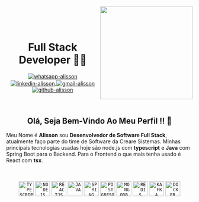 <img align="right" width="250px" style="margin-top:-20px" src="https://i.ibb.co/CmhmpQ6/avatar-sem-bg.png">

</br>
</br>

<h1 align="center">Full Stack Developer 👨‍💻 </h1>

<div align="center">
  <a href="https://api.whatsapp.com/send?phone=5551982760225&text=Ol%C3%A1,%20cheguei%20aqui%20atrav%C3%A9s%20de%20seu%20GitHub.">
    <img align="center" src="https://img.shields.io/badge/WhatsApp-25D366?style=for-the-badge&logo=whatsapp&logoColor=white" alt="whatsapp-alisson"/>
  </a>
  <a href="https://www.linkedin.com/in/alisson-de-souza/" target="_blank">
    <img align="center" src="https://img.shields.io/badge/LinkedIn-0077B5?style=for-the-badge&logo=linkedin&logoColor=white" alt="linkedin-alisson"/>
  </a>
  <a href="mailto:alissonrhuans@gmail.com" target="_blank">
    <img align="center" src="https://img.shields.io/badge/Gmail-D14836?style=for-the-badge&logo=gmail&logoColor=white" alt="gmail-alisson"/>
  </a>
  <a href="https://github.com/alissondevsouza" target="_blank">
    <img align="center" src="https://img.shields.io/badge/GitHub-100000?style=for-the-badge&logo=github&logoColor=white" alt="github-alisson"/>
  </a>
</div>

</br>
</br>

<div align="center">
  <h2>Olá, Seja Bem-Vindo Ao Meu Perfil !! 👋</h2>
</dv>

<div align="left">
  <p>
    Meu Nome é <b>Alisson</b> sou <b>Desenvolvedor de Software Full Stack</b>, atualmente faço parte do time de Software da <a style="text-decoration:none" href="https://www.crearesistemas.com.br/pt/">Creare Sistemas</a>. Minhas principais tecnologias usadas hoje são node.js com <b>typescript</b> e <b>Java</b> com Spring Boot para o Backend. Para o Frontend o que mais tenha usado é React com <b>tsx</b>. 
  </p>
</div>

</br>
</br>

<div align="center">
  <code><img width="40px" src="https://cdn.jsdelivr.net/gh/devicons/devicon/icons/typescript/typescript-original.svg" title = "TYPESCRIPT"/></code>
  <code><img width="40px" src="https://cdn.jsdelivr.net/gh/devicons/devicon/icons/nodejs/nodejs-original.svg" title = "NODEJS"/></code>
  <code><img width="40px" src="https://cdn.jsdelivr.net/gh/devicons/devicon/icons/react/react-original.svg" title = "REACTJS"/></code>
  <code><img width="40px" src="https://cdn.jsdelivr.net/gh/devicons/devicon/icons/java/java-original.svg" title = "JAVA"/></code>
  <code><img width="40px" src="https://cdn.jsdelivr.net/gh/devicons/devicon/icons/spring/spring-original.svg" title = "SPRING"/></code>
  <code><img width="40px" src="https://cdn.jsdelivr.net/gh/devicons/devicon/icons/postgresql/postgresql-original.svg" title = "POSTGRESQL"/></code>
  <code><img width="40px" src="https://cdn.jsdelivr.net/gh/devicons/devicon/icons/mongodb/mongodb-original.svg" title = "MONGODB"/></code>
  <code><img width="40px" src="https://cdn.jsdelivr.net/gh/devicons/devicon/icons/redis/redis-original.svg" title = "REDIS"/></code>
  <code><img width="40px" src="https://cdn.jsdelivr.net/gh/devicons/devicon/icons/apachekafka/apachekafka-original.svg" title = "KAFKA"/></code>
  <code><img width="40px" src="https://cdn.jsdelivr.net/gh/devicons/devicon/icons/docker/docker-original.svg" title = "DOCKER"/></code>
</div>

<!--
</br>
</br>

<p align="center">
  <a href="https://github.com/alissondevsouza">
    <img height="180em" src="https://github-readme-stats-eight-theta.vercel.app/api?username=alissondevsouza&show_icons=true&theme=algolia&include_all_commits=true&count_private=true"/>
  </a>
</p>
-->


